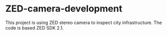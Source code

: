 # ZED-camera-development
This project is using ZED stereo camera to inspect city infrastructure. The code is based ZED SDK 2.1.
